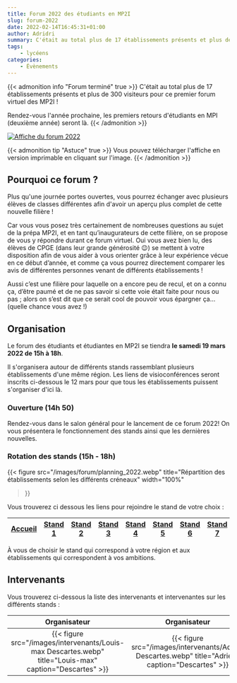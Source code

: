 ```yaml
---
title: Forum 2022 des étudiants en MP2I
slug: forum-2022
date: 2022-02-14T16:45:31+01:00
author: Adridri
summary: C'était au total plus de 17 établissements présents et plus de 300 visiteurs pour ce premier forum virtuel des MP2I ! Rendez-vous l'année prochaine, les premiers retours d'étudiants en MPI (deuxième année) seront là.
tags:
    - lycéens
categories:
    - Évènements
---
```


{{< admonition info "Forum terminé" true >}}
C'était au total plus de 17 établissements présents et plus de 300 visiteurs pour ce premier forum virtuel des MP2I !

Rendez-vous l'année prochaine, les premiers retours d'étudiants en MPI (deuxième année) seront là.
{{< /admonition >}}

[![Affiche du forum 2022](/images/forum/affiche_2022.jpg)][Affiche]

[Affiche]: /documents/forum/affiche_2022.pdf "Affiche du forum 2022"

{{< admonition tip "Astuce" true >}}
Vous pouvez télécharger l'affiche en version imprimable en cliquant sur l'image.
{{< /admonition >}}

## Pourquoi ce forum ?

Plus qu'une journée portes ouvertes, vous pourrez échanger avec plusieurs élèves de classes différentes afin d'avoir un aperçu plus complet de cette nouvelle filière !

Car vous vous posez très certainement de nombreuses questions au sujet de la prépa MP2I, et en tant qu’inaugurateurs de cette filière, on se propose de vous y répondre durant ce forum virtuel. Oui vous avez bien lu, des élèves de CPGE (dans leur grande générosité 😉) se mettent à votre disposition afin de vous aider à vous orienter grâce à leur expérience vécue en ce début d’année, et comme ça vous pourrez directement comparer les avis de différentes personnes venant de différents établissements !

Aussi c’est une filière pour laquelle on a encore peu de recul, et on a connu ça, d’être paumé et de ne pas savoir si cette voie était faite pour nous ou pas ; alors on s’est dit que ce serait cool de pouvoir vous épargner ça… (quelle chance vous avez !)

## Organisation

Le forum des étudiants et étudiantes en MP2I se tiendra **le samedi 19 mars 2022 de 15h à 18h**.

Il s'organisera autour de différents stands rassemblant plusieurs établissements d'une même région.
Les liens de visioconférences seront inscrits ci-dessous le 12 mars pour que tous les établissements puissent s'organiser d'ici là.

### Ouverture (14h 50)

Rendez-vous dans le salon général pour le lancement de ce forum 2022!
On vous présentera le fonctionnement des stands ainsi que les dernières nouvelles.

### Rotation des stands (15h - 18h)

{{< figure
    src="/images/forum/planning_2022.webp"
    title="Répartition des établissements selon les différents créneaux"
    width="100%"
>}}

Vous trouverez ci dessous les liens pour rejoindre le stand de votre choix :

| [Accueil][Accueil] | [Stand 1][Stand1] | [Stand 2][Stand2] | [Stand 3][Stand3] | [Stand 4][Stand4] | [Stand 5][Stand5] | [Stand 6][Stand6] | [Stand 7][Stand7] |
| ------------------ | ----------------- | ----------------- | ----------------- | ----------------- | ----------------- | ----------------- | ----------------- |

[Accueil]: <https://visio-agents.education.fr/meeting/signin/91789/creator/53352/hash/ae9c0c8afa98e3272bd97c9cc595151400659198> "Accueil"

[Stand1]: <https://visio-agents.education.fr/meeting/signin/87156/creator/53352/hash/21f3ff230d6e46cfb0f97fe6a311c28c641a6c71> "Stand 1"

[Stand2]: <https://visio-agents.education.fr/meeting/signin/89368/creator/53352/hash/d7910d019d6598052cf0e64df2522a4f5317f8b5> "Stand 2"

[Stand3]: <https://visio-agents.education.fr/meeting/signin/89367/creator/53352/hash/aa8828badf3842ca627ccbe013b466a6ae336f75> "Stand 3"

[Stand4]: <https://visio-agents.education.fr/meeting/signin/89369/creator/53352/hash/6548c310fc631e40725c1fc41e3c8712248401ad> "Stand 4"

[Stand5]: <https://visio-agents.education.fr/meeting/signin/89371/creator/53352/hash/b8079655f2586ef3edec4a412915a2ba5830531b> "Stand 5"

[Stand6]: <https://visio-agents.education.fr/meeting/signin/89372/creator/53352/hash/ee6e11c7c08257bd30fdb5dd0f2a4ba37b43abfa> "Stand 6"

[Stand7]: <https://visio-agents.education.fr/meeting/signin/89370/creator/53352/hash/741d3277226000bf574e46330b8c63810bc1b463> "Stand 7"

À vous de choisir le stand qui correspond à votre région et aux établissements qui correspondent à vos ambitions.

## Intervenants

Vous trouverez ci-dessous la liste des intervenants et intervenantes sur les différents stands :

| Organisateur | Organisateur | Intervenante | Intervenante | Intervenant | Intervenant | Intervenant | Intervenant | Intervenant | Intervenant | Intervenant | Intervenant | Intervenant | Intervenant | Intervenant | Intervenant | Intervenant | Intervenante | Intervenant | Intervenant | Intervenant | Intervenant |
|:------------:|:------------:|:------------:|:------------:|:-----------:|:-----------:|:-----------:|:-----------:|:-----------:|:-----------:|:-----------:|:-----------:|:-----------:|:----------:|:-----------:|:-----------:|:-----------:|:------------:|:-----------:|:-----------:|:-----------:|:-----------:|
| {{< figure src="/images/intervenants/Louis-max Descartes.webp" title="Louis-max" caption="Descartes" >}} | {{< figure src="/images/intervenants/Adrien Descartes.webp" title="Adrien" caption="Descartes" >}} | {{< figure src="/images/intervenants/Garance Champollion.webp" title="Garance"  caption="Champollion">}} | {{< figure src="/images/intervenants/Maud Louis Tuillier.webp" title="Maud" caption="Louis Thuillier">}} | {{< figure src="/images/intervenants/Flavio Janson de Sailly.webp" title="Flavio" caption="Janson de Sailly" >}} | {{< figure src="/images/intervenants/Narada Clémenceau.webp" title="Narada" caption="Clémenceau " >}} | {{< figure src="/images/intervenants/Timothée Saint Louis.webp" title="Timothée" caption="Saint-Louis">}} | {{< figure src="/images/intervenants/Adrien Centre International De Valbonne.webp" title="Adrien" caption="C.I. de Valbonne">}} | {{< figure src="/images/intervenants/Younes Lycée du Parc.webp" title="Younes" caption="Lycée du Parc" >}} | {{< figure src="/images/intervenants/Alain Gay Lussac.webp" title="Alain" caption="Gay Lussac">}} | {{< figure src="/images/intervenants/Mathys Montaigne.webp" title="Mathys" caption="Montaigne">}} | {{< figure src="/images/intervenants/Kei Montaigne.webp" title="Kei" caption="Montaigne">}} | {{< figure src="/images/intervenants/Clément Faidherbe.webp" title="Clément" caption="Faidherbe">}} | {{< figure src="/images/intervenants/Justin Janson de Sailly.webp" title="Justin" caption="Janson de Sailly">}} | {{< figure src="/images/intervenants/Romain Roosevelt.webp" title="Romain" caption="Roosevelt">}} | {{< figure src="/images/intervenants/Vivien Aux Lazaristes.webp" title="Vivien" caption="Aux Lazaristes">}} | {{< figure src="/images/intervenants/Damien Kleber.webp" title="Damien" caption="Kleber">}} | {{< figure src="/images/intervenants/Maelys Kleber.webp" title="Maelys" caption="Kleber">}} | {{< figure src="/images/intervenants/Maxime Aux Lazaristes.webp" title="Maxime" caption="Aux Lazaristes">}} | {{< figure src="/images/intervenants/Falafel Hoche.webp" title="Falafel" caption="Hoche">}} | {{< figure src="/images/intervenants/unknown.webp" title="Pacôme" caption="Descartes">}} | {{< figure src="/images/intervenants/Maxime Champollion.webp" title="Maxime" caption="Champollion">}} |
